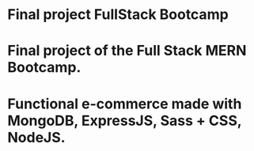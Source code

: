 # Final project FullStack Bootcamp
# Final project of the Full Stack MERN Bootcamp.
# Functional e-commerce made with MongoDB, ExpressJS, Sass + CSS, NodeJS.
